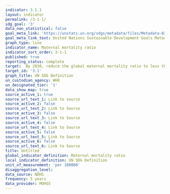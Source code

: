 ```yaml
---
indicator: 3.1.1
layout: indicator
permalink: /3-1-1/
sdg_goal: '3'
data_non_statistical: false
goal_meta_link: 'https://unstats.un.org/sdgs/metadata/files/Metadata-03-01-01.pdf'
goal_meta_link_text: United Nations Sustainable Development Goals Metadata
graph_type: line
indicator_name: Maternal mortality ratio
indicator_sort_order: 3-1-1
published: true
reporting_status: complete
target:  By 2030, reduce the global maternal mortality ratio to less than 70 per 100,000 live births
target_id: '3.1'
graph_title: UN SDG Definition
un_custodian_agency: WHO
un_designated_tier: '1'
data_show_map: true
source_active_1: true
source_url_text_1: Link to source
source_active_2: false
source_url_text_2: Link to Source
source_active_3: false
source_url_text_3: Link to Source
source_active_4: false
source_url_text_4: Link to Source
source_active_5: false
source_url_text_5: Link to Source
source_active_6: false
source_url_text_6: Link to Source
title: Untitled
global_indicator_definition: Maternal mortality ratio
local_indicator_definition: UN SDG Definition
unit_of_measurement: 'per 100000'
disaggregation_level: 
data_source: NDHS
frequency: 5 years
data_provider: MOHSS
---
```


